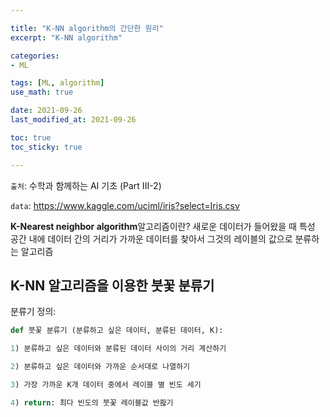 ```yaml
---

title: "K-NN algorithm의 간단한 원리"
excerpt: "K-NN algorithm"

categories:
- ML

tags: [ML, algorithm]
use_math: true

date: 2021-09-26
last_modified_at: 2021-09-26

toc: true
toc_sticky: true

---
```


`출처`: 수학과 함께하는 AI 기초 (Part III-2)  

`data`: <https://www.kaggle.com/uciml/iris?select=Iris.csv>

**K-Nearest neighbor algorithm**알고리즘이란?
새로운 데이터가 들어왔을 때 특성 공간 내에 데이터 간의 거리가 가까운 데이터를 찾아서 그것의 레이블의 값으로 분류하는 알고리즘  

## K-NN 알고리즘을 이용한 붓꽃 분류기

분류기 정의:  

```python
def 붓꽃 분류기 (분류하고 싶은 데이터, 분류된 데이터, K):  

1) 분류하고 싶은 데이터와 분류된 데이터 사이의 거리 계산하기

2) 분류하고 싶은 데이터와 가까운 순서대로 나열하기

3) 가장 가까운 K개 데이터 중에서 레이블 별 빈도 세기

4) return: 최다 빈도의 붓꽃 레이블값 반홚기
```
